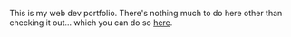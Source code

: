 This is my web dev portfolio. There's nothing much to do here other than checking it out... which you can do so [here](https://portfolio-ruby-omega-77.vercel.app/).


